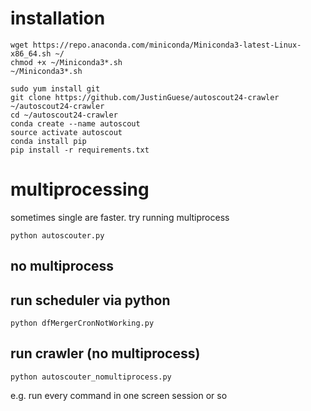 # installation

```
wget https://repo.anaconda.com/miniconda/Miniconda3-latest-Linux-x86_64.sh ~/
chmod +x ~/Miniconda3*.sh
~/Miniconda3*.sh

sudo yum install git 
git clone https://github.com/JustinGuese/autoscout24-crawler ~/autoscout24-crawler
cd ~/autoscout24-crawler
conda create --name autoscout 
source activate autoscout
conda install pip
pip install -r requirements.txt
```

# multiprocessing

sometimes single are faster. try running multiprocess

`python autoscouter.py`

## no multiprocess

## run scheduler via python

`python dfMergerCronNotWorking.py`

## run crawler (no multiprocess)

`python autoscouter_nomultiprocess.py`

e.g. run every command in one screen session or so
